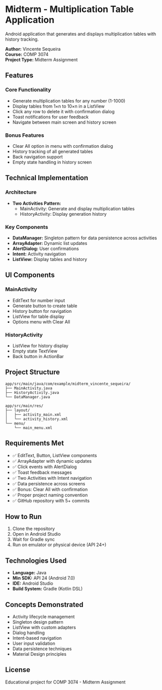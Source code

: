 # Midterm - Multiplication Table Application

Android application that generates and displays multiplication tables with history tracking.

**Author:** Vincente Sequeira  
**Course:** COMP 3074  
**Project Type:** Midterm Assignment

## Features

### Core Functionality
- Generate multiplication tables for any number (1-1000)
- Display tables from 1×n to 10×n in a ListView
- Click any row to delete it with confirmation dialog
- Toast notifications for user feedback
- Navigate between main screen and history screen

### Bonus Features
- Clear All option in menu with confirmation dialog
- History tracking of all generated tables
- Back navigation support
- Empty state handling in history screen

## Technical Implementation

### Architecture
- **Two Activities Pattern:**
    - MainActivity: Generate and display multiplication tables
    - HistoryActivity: Display generation history

### Key Components
- **DataManager:** Singleton pattern for data persistence across activities
- **ArrayAdapter:** Dynamic list updates
- **AlertDialog:** User confirmations
- **Intent:** Activity navigation
- **ListView:** Display tables and history

## UI Components

### MainActivity
- EditText for number input
- Generate button to create table
- History button for navigation
- ListView for table display
- Options menu with Clear All

### HistoryActivity
- ListView for history display
- Empty state TextView
- Back button in ActionBar

## Project Structure

```
app/src/main/java/com/example/midterm_vincente_sequeira/
├── MainActivity.java
├── HistoryActivity.java
└── DataManager.java

app/src/main/res/
├── layout/
│   ├── activity_main.xml
│   └── activity_history.xml
└── menu/
    └── main_menu.xml
```

## Requirements Met

- ✅ EditText, Button, ListView components
- ✅ ArrayAdapter with dynamic updates
- ✅ Click events with AlertDialog
- ✅ Toast feedback messages
- ✅ Two Activities with Intent navigation
- ✅ Data persistence across screens
- ✅ Bonus: Clear All with confirmation
- ✅ Proper project naming convention
- ✅ GitHub repository with 5+ commits

## How to Run

1. Clone the repository
2. Open in Android Studio
3. Wait for Gradle sync
4. Run on emulator or physical device (API 24+)

## Technologies Used

- **Language:** Java
- **Min SDK:** API 24 (Android 7.0)
- **IDE:** Android Studio
- **Build System:** Gradle (Kotlin DSL)

## Concepts Demonstrated

- Activity lifecycle management
- Singleton design pattern
- ListView with custom adapters
- Dialog handling
- Intent-based navigation
- User input validation
- Data persistence techniques
- Material Design principles

## License

Educational project for COMP 3074 - Midterm Assignment